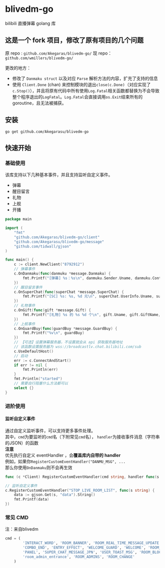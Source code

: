# blivedm-go

bilibili 直播弹幕 golang 库

## 这是一个 fork 项目，修改了原有项目的几个问题
原 repo : `github.com/Akegaras/blivedm-go/`
现 repo： `github.com/wmillers/blivedm-go/`

更改的地方：
 - 修改了 `Danmaku struct` 以及对应 `Parse` 解析方法的内容，扩充了支持的信息
 - 使用 `Client.Done` (chan) 来控制模块的退出`close(c.Done)`（对应实现了`c.Stop()`），并且将原有代码中所有使用`Log.Fatal`相关函数都替换为不会导致整个程序退出的`LogFatal`。`Log.Fatal`会直接调用`os.Exit`结束所有的 goroutine，且无法被捕获。


## 安装
```shell
go get github.com/Akegarasu/blivedm-go
```

## 快速开始

### 基础使用

该库支持以下几种基本事件，并且支持监听自定义事件。
- 弹幕
- 醒目留言
- 礼物
- 上舰
- 开播

```go
package main

import (
	"fmt"
	"github.com/Akegaras/blivedm-go/client"
	"github.com/Akegarasu/blivedm-go/message"
	"github.com/tidwall/gjson"
)

func main() {
	c := client.NewClient("8792912")
	// 弹幕事件
	c.OnDanmaku(func(danmuku *message.Danmaku) {
		fmt.Printf("[弹幕] %s：%s\n", danmuku.Sender.Uname, danmuku.Content)
	})
	// 醒目留言事件
	c.OnSuperChat(func(superChat *message.SuperChat) {
		fmt.Printf("[SC] %s: %s, %d 元\n", superChat.UserInfo.Uname, superChat.Message, superChat.Price)
	})
	// 礼物事件
	c.OnGift(func(gift *message.Gift) {
		fmt.Printf("[礼物] %s 的 %s %d 个\n", gift.Uname, gift.GiftName, gift.Num)
	})
	// 上舰事件
	c.OnGuardBuy(func(guardBuy *message.GuardBuy) {
		fmt.Printf("%v\n", guardBuy)
	})
	// 【可选】设置弹幕服务器，不设置就会从 api 获取服务器地址
	// 该函数设置服务器为 wss://broadcastlv.chat.bilibili.com/sub
	c.UseDefaultHost()
	// 启动
	err := c.ConnectAndStart()
	if err != nil {
		fmt.Println(err)
	}
	fmt.Println("started")
	// 需要自行阻塞什么方法都可以
	select {}
}

```

### 进阶使用

#### 监听自定义事件

通过自定义监听事件，可以支持更多事件处理。  
其中，`cmd`为要监听的`cmd`名（下附常见`cmd`名）， `handler`为接收事件消息（字符串的JSON）的函数  
**注意**  
优先执行自定义 eventHandler ，会**覆盖库内自带的 handler**  
例如，如果你`RegisterCustomEventHandler("DANMU_MSG", ...`  
那么你使用`OnDanmaku`则不会再生效
```go
func (c *Client) RegisterCustomEventHandler(cmd string, handler func(s string))
```
```go
// 监听自定义事件
c.RegisterCustomEventHandler("STOP_LIVE_ROOM_LIST", func(s string) {
    data := gjson.Get(s, "data").String()
    fmt.Printf(data)
})
```

### 常见 CMD
注：来自blivedm
```python
cmd = (
        'INTERACT_WORD', 'ROOM_BANNER', 'ROOM_REAL_TIME_MESSAGE_UPDATE', 'NOTICE_MSG', 'COMBO_SEND',
        'COMBO_END', 'ENTRY_EFFECT', 'WELCOME_GUARD', 'WELCOME', 'ROOM_RANK', 'ACTIVITY_BANNER_UPDATE_V2',
        'PANEL', 'SUPER_CHAT_MESSAGE_JPN', 'USER_TOAST_MSG', 'ROOM_BLOCK_MSG', 'LIVE', 'PREPARING',
        'room_admin_entrance', 'ROOM_ADMINS', 'ROOM_CHANGE'
    )
```
